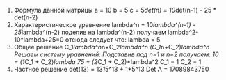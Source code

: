 1. Формула данной матрицы
a = 10
b = 5
c = 5*det(n) = 10*det(n-1) - 25 * det(n-2)
2. Характеристическое уравнение lambda^n = 10*lambda^(n-1) - 25*lambda^(n-2)
поделив на lambda^(n-2) получаем lambda^2-10*lambda+25=0
отсюда следует что:
lambda = 5
3. Общее решение
С_1*lambda^n*n+C_2*lambda^n
(C_1*n+C_2)*lambda^n
Решаем систему уравнений:
Подставив под n=1 и n=2 получаем:
10 = (1*C_1 + C_2)*lambda
75 = (2*C_1 + C_2)*lambda^2
C_1 = 1
C_2 = 1
4. Частное решение det(13) = 13*1*5^13 + 1*5^13
Det A = 17089843750
